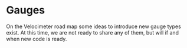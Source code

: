 # Gauges

On the Velocimeter road map some ideas to introduce new gauge types exist. At this time, we are not ready to share any of them, but will if and when new code is ready.
